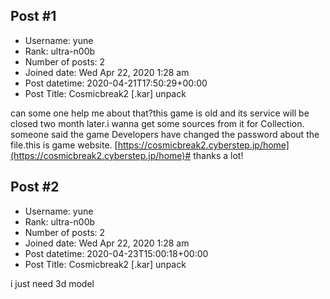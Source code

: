 ## Post #1
- Username: yune
- Rank: ultra-n00b
- Number of posts: 2
- Joined date: Wed Apr 22, 2020 1:28 am
- Post datetime: 2020-04-21T17:50:29+00:00
- Post Title: Cosmicbreak2 [.kar] unpack

can some one help me about that?this game is old and its service will be closed two month later.i wanna get some sources from it for Collection.
someone said the game Developers have changed the password about the file.this is game website. [https://cosmicbreak2.cyberstep.jp/home](https://cosmicbreak2.cyberstep.jp/home)#
thanks a lot!
## Post #2
- Username: yune
- Rank: ultra-n00b
- Number of posts: 2
- Joined date: Wed Apr 22, 2020 1:28 am
- Post datetime: 2020-04-23T15:00:18+00:00
- Post Title: Cosmicbreak2 [.kar] unpack

i just need 3d model
